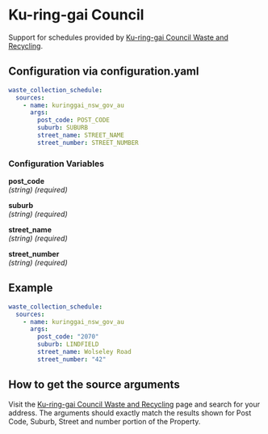 # Ku-ring-gai Council

Support for schedules provided by [Ku-ring-gai Council Waste and Recycling](https://www.krg.nsw.gov.au/Community/Waste-and-recycling/Bins-and-collection-days).

## Configuration via configuration.yaml

```yaml
waste_collection_schedule:
  sources:
    - name: kuringgai_nsw_gov_au
      args:
        post_code: POST_CODE
        suburb: SUBURB
        street_name: STREET_NAME
        street_number: STREET_NUMBER
```

### Configuration Variables

**post_code**  
*(string) (required)*

**suburb**  
*(string) (required)*

**street_name**  
*(string) (required)*

**street_number**  
*(string) (required)*

## Example

```yaml
waste_collection_schedule:
  sources:
    - name: kuringgai_nsw_gov_au
      args:
        post_code: "2070"
        suburb: LINDFIELD
        street_name: Wolseley Road
        street_number: "42"
```

## How to get the source arguments

Visit the [Ku-ring-gai Council Waste and Recycling](https://www.krg.nsw.gov.au/Community/Waste-and-recycling/Bins-and-collection-days) page and search for your address. The arguments should exactly match the results shown for Post Code, Suburb, Street and number portion of the Property.

